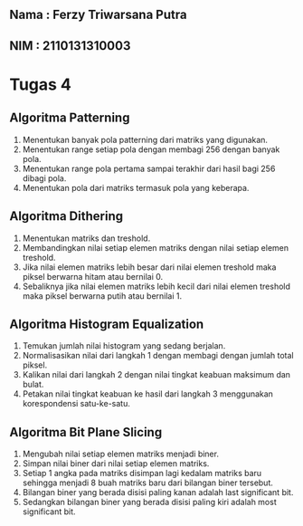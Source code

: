 ## Nama  : Ferzy Triwarsana Putra
## NIM   : 2110131310003

# Tugas 4

## Algoritma Patterning
1. Menentukan banyak pola patterning dari matriks yang digunakan.
2. Menentukan range setiap pola dengan membagi 256 dengan banyak pola.
3. Menentukan range pola pertama sampai terakhir dari hasil bagi 256 dibagi pola.
4. Menentukan pola dari matriks termasuk pola yang keberapa.

## Algoritma Dithering
1. Menentukan matriks dan treshold.
2. Membandingkan nilai setiap elemen matriks dengan nilai setiap elemen treshold.
3. Jika nilai elemen matriks lebih besar dari nilai elemen treshold maka piksel berwarna hitam atau bernilai 0.
4. Sebaliknya jika nilai elemen matriks lebih kecil dari nilai elemen treshold maka piksel berwarna putih atau bernilai 1.

## Algoritma Histogram Equalization
1. Temukan jumlah nilai histogram yang sedang berjalan.
2. Normalisasikan nilai dari langkah 1 dengan membagi dengan jumlah total piksel.
3. Kalikan nilai dari langkah 2 dengan nilai tingkat keabuan maksimum dan bulat.
4. Petakan nilai tingkat keabuan ke hasil dari langkah 3 menggunakan korespondensi satu-ke-satu.

## Algoritma Bit Plane Slicing
1. Mengubah nilai setiap elemen matriks menjadi biner.
2. Simpan nilai biner dari nilai setiap elemen matriks.
3. Setiap 1 angka pada matriks disimpan lagi kedalam matriks baru sehingga menjadi 8 buah matriks baru dari bilangan biner tersebut.
4. Bilangan biner yang berada disisi paling kanan adalah last significant bit.
5. Sedangkan bilangan biner yang berada disisi paling kiri adalah most significant bit.